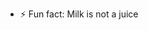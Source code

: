 - ⚡ Fun fact: Milk is not a juice

<!---
MilkJuices/MilkJuices is a ✨ special ✨ repository because its `README.md` (this file) appears on your GitHub profile.
You can click the Preview link to take a look at your changes.
--->

